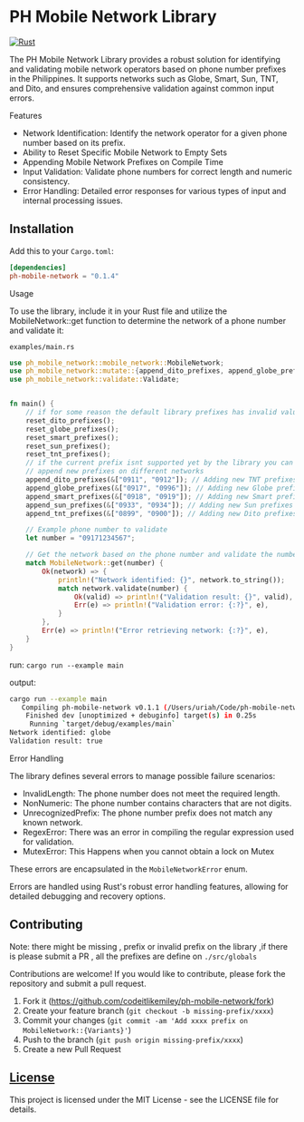 # PH Mobile Network Library

[![Rust](https://github.com/codeitlikemiley/ph-mobile-network/actions/workflows/rust.yml/badge.svg)](https://github.com/codeitlikemiley/ph-mobile-network/actions/workflows/rust.yml)

The PH Mobile Network Library provides a robust solution for identifying and validating mobile network operators based on phone number prefixes in the Philippines. It supports networks such as Globe, Smart, Sun, TNT, and Dito, and ensures comprehensive validation against common input errors.

Features

- Network Identification: Identify the network operator for a given phone number based on its prefix.
- Ability to Reset Specific Mobile Network to Empty Sets
- Appending Mobile Network Prefixes on Compile Time
- Input Validation: Validate phone numbers for correct length and numeric consistency.
- Error Handling: Detailed error responses for various types of input and internal processing issues.


## Installation

Add this to your `Cargo.toml`:

```toml
[dependencies]
ph-mobile-network = "0.1.4"
```


Usage

To use the library, include it in your Rust file and utilize the MobileNetwork::get function to determine the network of a phone number and validate it:

`examples/main.rs`

```rust
use ph_mobile_network::mobile_network::MobileNetwork;
use ph_mobile_network::mutate::{append_dito_prefixes, append_globe_prefixes, append_smart_prefixes, append_sun_prefixes, append_tnt_prefixes, reset_dito_prefixes, reset_globe_prefixes, reset_smart_prefixes, reset_sun_prefixes, reset_tnt_prefixes};
use ph_mobile_network::validate::Validate;


fn main() {
    // if for some reason the default library prefixes has invalid values you can always reset it
    reset_dito_prefixes();
    reset_globe_prefixes();
    reset_smart_prefixes();
    reset_sun_prefixes();
    reset_tnt_prefixes();
    // if the current prefix isnt supported yet by the library you can always append it on compile time
    // append new prefixes on different networks
    append_dito_prefixes(&["0911", "0912"]); // Adding new TNT prefixes
    append_globe_prefixes(&["0917", "0996"]); // Adding new Globe prefixes
    append_smart_prefixes(&["0918", "0919"]); // Adding new Smart prefixes
    append_sun_prefixes(&["0933", "0934"]); // Adding new Sun prefixes
    append_tnt_prefixes(&["0899", "0900"]); // Adding new Dito prefixes

    // Example phone number to validate
    let number = "09171234567";

    // Get the network based on the phone number and validate the number
    match MobileNetwork::get(number) {
        Ok(network) => {
            println!("Network identified: {}", network.to_string());
            match network.validate(number) {
                Ok(valid) => println!("Validation result: {}", valid),
                Err(e) => println!("Validation error: {:?}", e),
            }
        },
        Err(e) => println!("Error retrieving network: {:?}", e),
    }
}
```

run: `cargo run --example main`

output:

```sh
cargo run --example main
   Compiling ph-mobile-network v0.1.1 (/Users/uriah/Code/ph-mobile-network)
    Finished dev [unoptimized + debuginfo] target(s) in 0.25s
     Running `target/debug/examples/main`
Network identified: globe
Validation result: true
```

Error Handling

The library defines several errors to manage possible failure scenarios:

- InvalidLength: The phone number does not meet the required length.
- NonNumeric: The phone number contains characters that are not digits.
- UnrecognizedPrefix: The phone number prefix does not match any known network.
- RegexError: There was an error in compiling the regular expression used for validation.
- MutexError: This Happens when you cannot obtain a lock on Mutex

These errors are encapsulated in the `MobileNetworkError` enum.

Errors are handled using Rust's robust error handling features, allowing for detailed debugging and recovery options.

## Contributing

Note: there might be missing , prefix or invalid prefix on the library ,if there is please submit a PR , all the prefixes are define on `./src/globals`

Contributions are welcome! If you would like to contribute, please fork the repository and submit a pull request.

1. Fork it (https://github.com/codeitlikemiley/ph-mobile-network/fork)
2. Create your feature branch (`git checkout -b missing-prefix/xxxx`)
3. Commit your changes (`git commit -am 'Add xxxx prefix on MobileNetwork::{Variants}'`)
4. Push to the branch (`git push origin missing-prefix/xxxx`)
5. Create a new Pull Request

## [License](./LICENSE)

This project is licensed under the MIT License - see the LICENSE file for details.

